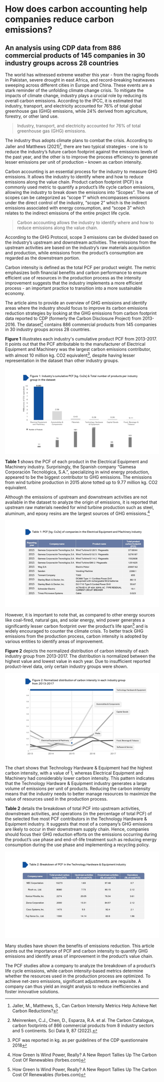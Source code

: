 # How does carbon accounting help companies reduce carbon emissions? 
## An analysis using CDP data from 886 commercial products of 145 companies in 30 industry groups across 28 countries

The world has witnessed extreme weather this year - from the raging floods in Pakistan, severe drought in east Africa, and record-breaking heatwaves sweeping across different cities in Europe and China. These events are a stark reminder of the unfolding climate change crisis. To mitigate the impacts of climate change, industry plays a crucial role by reducing its overall carbon emissions. According to the IPCC, it is estimated that industry, transport, and electricity accounted for 76% of total global greenhouse gas (GHG) emissions, while 24% derived from agriculture, forestry, or other land use. 


> Industry, transport, and electricity accounted for 76% of total greenhouse gas (GHG) emissions.


The industry thus adopts climate plans to combat the crisis. According to Jaller and Matthews (2021)[^1], there are two typical strategies - one is to reduce the industry’s future carbon footprint against the emissions levels of the past year, and the other is to improve the process efficiency to generate lesser emissions per unit of production – known as carbon intensity.

Carbon accounting is an essential process for the industry to measure GHG emissions. It allows the industry to identify where and how to reduce emissions along the value chain. Product carbon footprint (PCF) is a commonly used metric to quantify a product’s life cycle carbon emissions, allowing the industry to break down the emissions into “Scopes”. The use of scopes can be categorized as “scope 1” which encompasses emissions under the direct control of the industry, “scope 2” which is the indirect emissions associated with energy consumption, and “scope 3” which relates to the indirect emissions of the entire project life cycle. 


> Carbon accounting allows the industry to identify where and how to reduce emissions along the value chain.


According to the GHG Protocol, scope 3 emissions can be divided based on the industry’s upstream and downstream activities. The emissions from the upstream activities are based on the industry’s raw materials acquisition and production, while emissions from the product’s consumption are regarded as the downstream portion. 

Carbon intensity is defined as the total PCF per product weight. The metric emphasizes both financial benefits and carbon performance to ensure efficient use of resources in the production process as the intensity improvement suggests that the industry implements a more efficient process - an important practice to transition into a more sustainable economy.

The article aims to provide an overview of GHG emissions and identify areas where the industry should focus to improve its carbon emissions reduction strategies by looking at the GHG emissions from carbon footprint data reported to CDP (formerly the Carbon Disclosure Project) from 2013-2016. The dataset[^2] contains 886 commercial products from 145 companies in 30 industry groups across 28 countries. 

**Figure 1** illustrates each industry's cumulative product PCF from 2013-2017. It points out that the PCF attributable to the manufacturer of Electrical Equipment and Machinery was the largest carbon emissions contributor, with almost 10 million kg. CO2 equivalent[^3], despite having lesser representation in the dataset than other industry groups. 

![fig1_carbon](./img/fig1_carbon.jpg)

**Table 1** shows the PCF of each product in the Electrical Equipment and Machinery industry. Surprisingly, the Spanish company “Gamesa Corporación Tecnológica, S.A.”, specializing in wind energy production, appeared to be the biggest contributor to GHG emissions. The emissions from wind turbine production in 2015 alone totted up to 9.77 million kg. CO2 equivalent.

Although the emissions of upstream and downstream activities are not available in the dataset to analyze the origin of emissions, it is reported that upstream raw materials needed for wind turbine production such as steel, aluminum, and epoxy resins are the largest sources of GHG emissions.[^4]

![table1_carbon](./img/table1_carbon.jpg)

However, it is important to note that, as compared to other energy sources like coal-fired, natural gas, and solar energy, wind power generates a significantly lesser carbon footprint over the product’s life span[^5] and is widely encouraged to counter the climate crisis. To better track GHG emissions from the production process, carbon intensity is adopted by various entities to identify areas of improvement. 

**Figure 2** depicts the normalized distribution of carbon intensity of each industry group from 2013-2017. The distribution is normalized between the highest value and lowest value in each year. Due to insufficient reported product-level data, only certain industry groups were shown. 

![fig2_carbon](./img/fig2_carbon.jpg)

The chart shows that Technology Hardware & Equipment had the highest carbon intensity, with a value of 1, whereas Electrical Equipment and Machinery had considerably lower carbon intensity. This pattern indicates that the Technology Hardware & Equipment industry generates a large volume of emissions per unit of products. Reducing the carbon intensity means that the industry needs to better manage resources to maximize the value of resources used in the production process.

**Table 2** details the breakdown of total PCF into upstream activities, downstream activities, and operations (in the percentage of total PCF) of the selected five most PCF contributors in the Technology Hardware & Equipment industry. It suggests that most of a company’s GHG emissions are likely to occur in their downstream supply chain. Hence, companies should focus their GHG reduction efforts on the emissions occurring during the product’s use phase and end-of-life treatment such as reducing energy consumption during the use phase and implementing a recycling policy.

![table2_carbon](./img/table2_carbon.jpg)

Many studies have shown the benefits of emissions reduction. This article points out the importance of PCF and carbon intensity to quantify GHG emissions and identify areas of improvement in the product’s value chain. 

The PCF studies allow a company to analyze the breakdown of a product’s life cycle emissions, while carbon intensity-based metrics determine whether the resources used in the production process are optimized. To achieve net-zero emissions, significant adjustments are requisite. A company can thus yield an insight analysis to reduce inefficiencies and foster innovative solutions. 


[^1]: Jaller, M., Matthews, S., Can Carbon Intensity Metrics Help Achieve Net Carbon Reductions?
[^2]: Meinrenken, C.J., Chen, D., Esparza, R.A. et al. The Carbon Catalogue, carbon footprints of 866 commercial products from 8 industry sectors and 5 continents. Sci Data 9, 87 (2022). 
[^3]: PCF was reported in kg. as per guidelines of the CDP questionnaire 2018
[^4]: How Green Is Wind Power, Really? A New Report Tallies Up The Carbon Cost Of Renewables (forbes.com)
[^5]: How Green Is Wind Power, Really? A New Report Tallies Up The Carbon Cost Of Renewables (forbes.com)